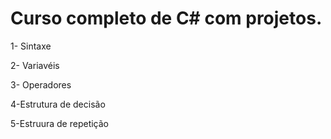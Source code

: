 # Curso completo de C# com projetos.

<p>1- Sintaxe</p>
<p>2- Variavéis</p>
<p>3- Operadores</p> 
<p>4-Estrutura de decisão</p>
<p>5-Estruura de repetição</p>


